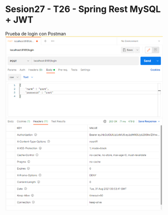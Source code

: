 # Sesion27 - T26 - Spring Rest MySQL + JWT

Prueba de login con Postman
![Prueba de login con Postman](https://github.com/sergiogh7/sesion27-t26-spring-rest-mysql-y-jwt/blob/main/pruebaLoginToken.PNG?raw=true)
